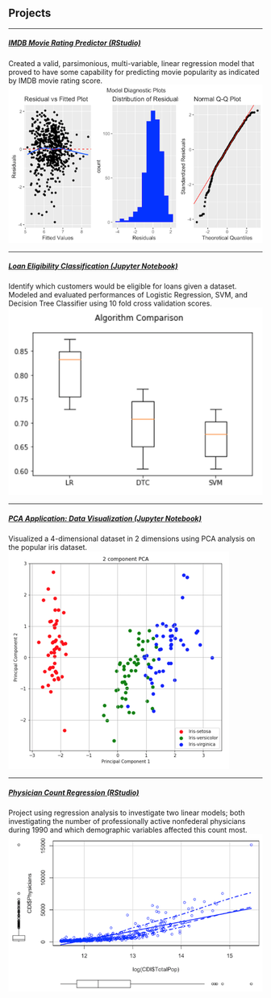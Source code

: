 ## Projects


---



##### [IMDB Movie Rating Predictor (RStudio)](https://github.com/philipyoon/IMDB_movie_predictions)
Created a valid, parsimonious, multi-variable, linear regression model that proved to have some capability for predicting movie popularity as indicated by IMDB movie rating score.
<img src="images/imdb.png"/>

---

##### [Loan Eligibility Classification (Jupyter Notebook)](https://github.com/philipyoon/loan_eligibility_predictor)
Identify which customers would be eligible for loans given a dataset. Modeled and evaluated performances of Logistic Regression, SVM, and Decision Tree Classifier using 10 fold cross validation scores. 
<img src="images/loan.png"/>

---


##### [PCA Application: Data Visualization (Jupyter Notebook)](https://github.com/philipyoon/pca-data-visualization-application)
Visualized a 4-dimensional dataset in 2 dimensions using PCA analysis on the popular iris dataset.
<img src="images/iris.png"/>

---


##### [Physician Count Regression (RStudio)](https://github.com/philipyoon/physician_count_regression)
Project using regression analysis to investigate two linear models; both investigating the number of professionally active nonfederal physicians during 1990 and which demographic variables affected this count most. 
<img src="images/physician.png"/>

